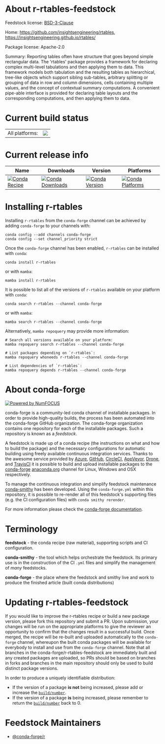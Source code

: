 About r-rtables-feedstock
=========================

Feedstock license: [BSD-3-Clause](https://github.com/conda-forge/r-rtables-feedstock/blob/main/LICENSE.txt)

Home: https://github.com/insightsengineering/rtables, https://insightsengineering.github.io/rtables/

Package license: Apache-2.0

Summary: Reporting tables often have structure that goes beyond simple rectangular data. The 'rtables' package provides a framework for declaring complex multi-level tabulations and then applying them to data. This framework models both tabulation and the resulting tables as hierarchical, tree-like objects which support sibling sub-tables, arbitrary splitting or grouping of data in row and column dimensions, cells containing multiple values, and the concept of contextual summary computations. A convenient pipe-able interface is provided for declaring table layouts and the corresponding computations, and then applying them to data.

Current build status
====================


<table><tr><td>All platforms:</td>
    <td>
      <a href="https://dev.azure.com/conda-forge/feedstock-builds/_build/latest?definitionId=19510&branchName=main">
        <img src="https://dev.azure.com/conda-forge/feedstock-builds/_apis/build/status/r-rtables-feedstock?branchName=main">
      </a>
    </td>
  </tr>
</table>

Current release info
====================

| Name | Downloads | Version | Platforms |
| --- | --- | --- | --- |
| [![Conda Recipe](https://img.shields.io/badge/recipe-r--rtables-green.svg)](https://anaconda.org/conda-forge/r-rtables) | [![Conda Downloads](https://img.shields.io/conda/dn/conda-forge/r-rtables.svg)](https://anaconda.org/conda-forge/r-rtables) | [![Conda Version](https://img.shields.io/conda/vn/conda-forge/r-rtables.svg)](https://anaconda.org/conda-forge/r-rtables) | [![Conda Platforms](https://img.shields.io/conda/pn/conda-forge/r-rtables.svg)](https://anaconda.org/conda-forge/r-rtables) |

Installing r-rtables
====================

Installing `r-rtables` from the `conda-forge` channel can be achieved by adding `conda-forge` to your channels with:

```
conda config --add channels conda-forge
conda config --set channel_priority strict
```

Once the `conda-forge` channel has been enabled, `r-rtables` can be installed with `conda`:

```
conda install r-rtables
```

or with `mamba`:

```
mamba install r-rtables
```

It is possible to list all of the versions of `r-rtables` available on your platform with `conda`:

```
conda search r-rtables --channel conda-forge
```

or with `mamba`:

```
mamba search r-rtables --channel conda-forge
```

Alternatively, `mamba repoquery` may provide more information:

```
# Search all versions available on your platform:
mamba repoquery search r-rtables --channel conda-forge

# List packages depending on `r-rtables`:
mamba repoquery whoneeds r-rtables --channel conda-forge

# List dependencies of `r-rtables`:
mamba repoquery depends r-rtables --channel conda-forge
```


About conda-forge
=================

[![Powered by
NumFOCUS](https://img.shields.io/badge/powered%20by-NumFOCUS-orange.svg?style=flat&colorA=E1523D&colorB=007D8A)](https://numfocus.org)

conda-forge is a community-led conda channel of installable packages.
In order to provide high-quality builds, the process has been automated into the
conda-forge GitHub organization. The conda-forge organization contains one repository
for each of the installable packages. Such a repository is known as a *feedstock*.

A feedstock is made up of a conda recipe (the instructions on what and how to build
the package) and the necessary configurations for automatic building using freely
available continuous integration services. Thanks to the awesome service provided by
[Azure](https://azure.microsoft.com/en-us/services/devops/), [GitHub](https://github.com/),
[CircleCI](https://circleci.com/), [AppVeyor](https://www.appveyor.com/),
[Drone](https://cloud.drone.io/welcome), and [TravisCI](https://travis-ci.com/)
it is possible to build and upload installable packages to the
[conda-forge](https://anaconda.org/conda-forge) [anaconda.org](https://anaconda.org/)
channel for Linux, Windows and OSX respectively.

To manage the continuous integration and simplify feedstock maintenance
[conda-smithy](https://github.com/conda-forge/conda-smithy) has been developed.
Using the ``conda-forge.yml`` within this repository, it is possible to re-render all of
this feedstock's supporting files (e.g. the CI configuration files) with ``conda smithy rerender``.

For more information please check the [conda-forge documentation](https://conda-forge.org/docs/).

Terminology
===========

**feedstock** - the conda recipe (raw material), supporting scripts and CI configuration.

**conda-smithy** - the tool which helps orchestrate the feedstock.
                   Its primary use is in the construction of the CI ``.yml`` files
                   and simplify the management of *many* feedstocks.

**conda-forge** - the place where the feedstock and smithy live and work to
                  produce the finished article (built conda distributions)


Updating r-rtables-feedstock
============================

If you would like to improve the r-rtables recipe or build a new
package version, please fork this repository and submit a PR. Upon submission,
your changes will be run on the appropriate platforms to give the reviewer an
opportunity to confirm that the changes result in a successful build. Once
merged, the recipe will be re-built and uploaded automatically to the
`conda-forge` channel, whereupon the built conda packages will be available for
everybody to install and use from the `conda-forge` channel.
Note that all branches in the conda-forge/r-rtables-feedstock are
immediately built and any created packages are uploaded, so PRs should be based
on branches in forks and branches in the main repository should only be used to
build distinct package versions.

In order to produce a uniquely identifiable distribution:
 * If the version of a package **is not** being increased, please add or increase
   the [``build/number``](https://docs.conda.io/projects/conda-build/en/latest/resources/define-metadata.html#build-number-and-string).
 * If the version of a package **is** being increased, please remember to return
   the [``build/number``](https://docs.conda.io/projects/conda-build/en/latest/resources/define-metadata.html#build-number-and-string)
   back to 0.

Feedstock Maintainers
=====================

* [@conda-forge/r](https://github.com/conda-forge/r/)

